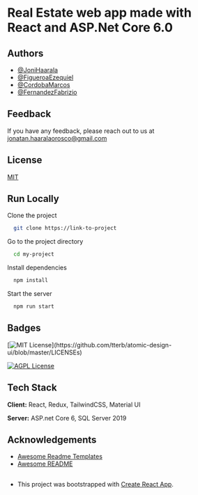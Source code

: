 # Real Estate web app made with React and ASP.Net Core 6.0



## Authors

- [@JoniHaarala](https://github.com/JoniHaarala)
- [@FigueroaEzequiel](https://github.com/JoniHaarala)
- [@CordobaMarcos](https://github.com/JoniHaarala)
- [@FernandezFabrizio](https://github.com/JoniHaarala)

## Feedback

If you have any feedback, please reach out to us at jonatan.haaralaorosco@gmail.com


## License

[MIT](https://choosealicense.com/licenses/mit/)

## Run Locally

Clone the project

```bash
  git clone https://link-to-project
```

Go to the project directory

```bash
  cd my-project
```

Install dependencies

```bash
  npm install
```

Start the server

```bash
  npm run start
```

## Badges

[![MIT License](https://img.shields.io/apm/l/atomic-design-ui.svg?)](https://github.com/tterb/atomic-design-ui/blob/master/LICENSEs)

[![AGPL License](https://img.shields.io/badge/license-AGPL-blue.svg)](http://www.gnu.org/licenses/agpl-3.0)


## Tech Stack

**Client:** React, Redux, TailwindCSS, Material UI

**Server:** ASP.net Core 6, SQL Server 2019

## Acknowledgements

 - [Awesome Readme Templates](https://awesomeopensource.com/project/elangosundar/awesome-README-templates)
 - [Awesome README](https://github.com/matiassingers/awesome-readme)

##
- This project was bootstrapped with [Create React App](https://github.com/facebook/create-react-app).
